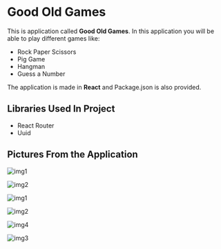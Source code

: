 # Good Old Games

This is application called **Good Old Games**. In this application you will be able to play different games like:

- Rock Paper Scissors
- Pig Game
- Hangman
- Guess a Number

The application is made in **React** and Package.json is also provided.

## Libraries Used In Project

- React Router
- Uuid

## Pictures From the Application

![img1](https://user-images.githubusercontent.com/104715456/181970133-d33573ca-49ab-4cec-90f0-b1536100ecf5.PNG)

![img2](https://user-images.githubusercontent.com/104715456/181970242-124441cd-a377-472d-bcee-98d9a9918e6d.PNG)

![img1](https://user-images.githubusercontent.com/104715456/181936671-a1f64e66-7029-4803-991d-542627fda537.PNG)

![img2](https://user-images.githubusercontent.com/104715456/181936676-a3ccd610-0d8b-4c31-b672-80a4d6fd16e4.PNG)

![img4](https://user-images.githubusercontent.com/104715456/181969185-35eb3502-0659-417e-b8c8-acecb3beca57.PNG)

![img3](https://user-images.githubusercontent.com/104715456/181936685-95ebdf17-fee2-418a-9679-519bdb7d8387.PNG)
